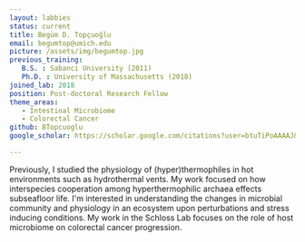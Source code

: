 ```yaml
---
layout: labbies
status: current
title: Begüm D. Topçuoğlu
email: begumtop@umich.edu
picture: /assets/img/begumtop.jpg
previous_training:
   B.S. : Sabanci University (2011)
   Ph.D. : University of Massachusetts (2018)
joined_lab: 2018
position: Post-doctoral Research Fellow
theme_areas:
   - Intestinal Microbiome
   - Colorectal Cancer
github: BTopcuoglu
google_scholar: https://scholar.google.com/citations?user=btuTiPoAAAAJ&hl=en&oi=ao

---
```

Previously, I studied the physiology of (hyper)thermophiles in hot environments such as hydrothermal vents. My work focused on how interspecies cooperation among hyperthermophilic archaea effects subseafloor life. I'm interested in understanding the changes in microbial community and physiology in an  ecosystem upon  perturbations  and  stress  inducing  conditions. My work in the Schloss Lab focuses on the role of host microbiome on colorectal cancer progression. 
